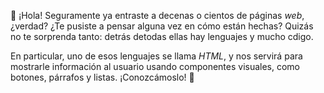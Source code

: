 :wave: ¡Hola! Seguramente ya entraste a decenas o cientos de páginas _web_, ¿verdad? ¿Te pusiste a pensar alguna vez en cómo están hechas? Quizás no te sorprenda tanto: detrás detodas ellas hay lenguajes y mucho cdigo.

En particular, uno de esos lenguajes se llama *HTML*, y nos servirá para mostrarle información al usuario usando componentes visuales, como botones, párrafos y listas. ¡Conozcámoslo! :muscle:
 
